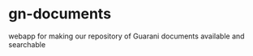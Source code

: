 gn-documents
============

webapp for making our repository of Guarani documents available and searchable
